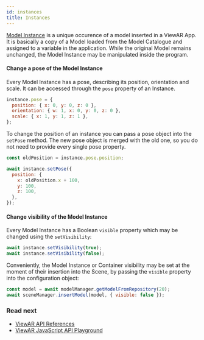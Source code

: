 ```yaml
---
id: instances
title: Instances
---
```


[Model Instance](sdk/basic_concepts/models) is a unique occurence of a model inserted in a ViewAR App. It is basically a copy of a Model loaded from the Model Catalogue and assigned to a variable in the application. While the original Model remains unchanged, the Model Instance may be manipulated inside the program.

#### Change a pose of the Model Instance

Every Model Instance has a pose, describing its position, orientation and scale. It can be accessed through the `pose` property of an Instance.

```js
instance.pose = {
  position: { x: 0, y: 0, z: 0 },
  orientation: { w: 1, x: 0, y: 0, z: 0 },
  scale: { x: 1, y: 1, z: 1 },
};
```

To change the position of an instance you can pass a pose object into the `setPose` method. The new pose object is merged with the old one, so you do not need to provide every single pose property.

```js
const oldPosition = instance.pose.position;

await instance.setPose({
  position: {
    x: oldPosition.x + 100,
    y: 100,
    z: 100,
  },
});
```

#### Change visibility of the Model Instance

Every Model Instance has a Boolean `visible` property which may be changed using the `setVisibility`:

```js
await instance.setVisibility(true);
await instance.setVisibility(false);
```

Conveniently, the Model Instance or Container visibility may be set at the moment of their insertion into the Scene, by passing the `visible` property into the configuration object:

```js
const model = await modelManager.getModelFromRepository(20);
await sceneManager.insertModel(model, { visible: false });
```

### Read next

- [ViewAR API References](http://test2.3.viewar.com/docs/index.html)
- [ViewAR JavaScript API Playground](https://webversion.viewar.com/com.viewar.sandbox/100/)
